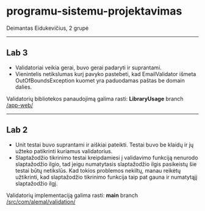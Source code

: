 # programu-sistemu-projektavimas
Deimantas Eidukevičius, 2 grupė

----
<h2>Lab 3</h2>

  - Validatoriai veikia gerai, buvo gerai padaryti ir suprantami.
  - Vienintelis netikslumas kurį pavyko pastebeti, kad EmailValidator išmeta OutOfBoundsException kuomet yra paduodamas paštas be domain dalies.

Validatorių bibliotekos panaudojimą galima rasti: **LibraryUsage** branch [/app-web/](app-web/)

----
<h2>Lab 2</h2>

  - Unit testai buvo suprantami ir aiškiai pateikti. Testai buvo be klaidų ir jų užteko patikrinti kuriamus validatorius.
  - Slaptažodžio tikrinimo testai kreipdamiesi į validavimo funkciją nenurodo slaptažodžio ilgio, tad jeigu numatytasis slaptažodžio ilgis pasikeistų šie testai būtų netikslūs. Kad tokios problemos nekiltų, manau reikėtų užtikrinti, kad slaptažodžio tikrinimo funkcija taip pat gauna ir numatytąjį slaptažodžio ilgį.

Validatorių implementaciją galima rasti: **main** branch [/src/com/alemal/validation/](src/com/alemal/validation/)
